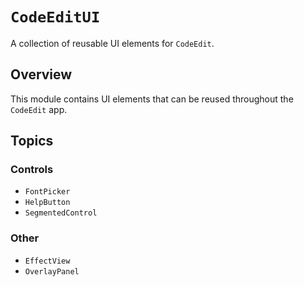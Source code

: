 # ``CodeEditUI``

A collection of reusable UI elements for `CodeEdit`.

## Overview

This module contains UI elements that can be reused throughout the `CodeEdit` app.

## Topics

### Controls

- ``FontPicker``
- ``HelpButton``
- ``SegmentedControl``

### Other

- ``EffectView``
- ``OverlayPanel``

